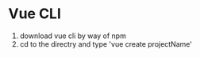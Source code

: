 # Vue CLI

1. download vue cli by way of npm
2. cd to the directry and type 'vue create projectName'

